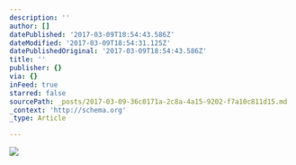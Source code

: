```yaml
---
description: ''
author: []
datePublished: '2017-03-09T18:54:43.586Z'
dateModified: '2017-03-09T18:54:31.125Z'
datePublishedOriginal: '2017-03-09T18:54:43.586Z'
title: ''
publisher: {}
via: {}
inFeed: true
starred: false
sourcePath: _posts/2017-03-09-36c0171a-2c8a-4a15-9202-f7a10c811d15.md
_context: 'http://schema.org'
_type: Article

---
```

![](https://the-grid-user-content.s3-us-west-2.amazonaws.com/5576b8d1-62da-44e3-ac65-a06d5dc8adee.jpg)